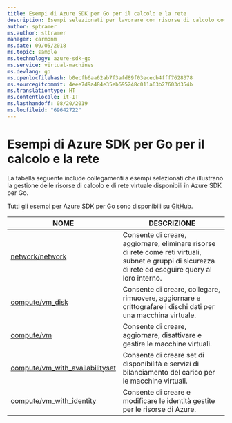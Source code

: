 ```yaml
---
title: Esempi di Azure SDK per Go per il calcolo e la rete
description: Esempi selezionati per lavorare con risorse di calcolo come macchine virtuali e reti virtuali da Azure SDK per Go.
author: sptramer
ms.author: sttramer
manager: carmonm
ms.date: 09/05/2018
ms.topic: sample
ms.technology: azure-sdk-go
ms.service: virtual-machines
ms.devlang: go
ms.openlocfilehash: b0ecfb6aa62ab7f3afd89f03ececb4fff7628378
ms.sourcegitcommit: 4eee7d9a484e35eb695248c011a63b27603d354b
ms.translationtype: HT
ms.contentlocale: it-IT
ms.lasthandoff: 08/20/2019
ms.locfileid: "69642722"
---
```

# <a name="azure-sdk-for-go-samples-for-compute-and-networking"></a>Esempi di Azure SDK per Go per il calcolo e la rete

La tabella seguente include collegamenti a esempi selezionati che illustrano la gestione delle risorse di calcolo e di rete virtuale disponibili in Azure SDK per Go.

Tutti gli esempi per Azure SDK per Go sono disponibili su [GitHub](https://github.com/Azure-Samples/azure-sdk-for-go-samples).

| NOME | DESCRIZIONE |
|------|-------------|
| [network/network](https://github.com/Azure-Samples/azure-sdk-for-go-samples/blob/master/network/network.go) | Consente di creare, aggiornare, eliminare risorse di rete come reti virtuali, subnet e gruppi di sicurezza di rete ed eseguire query al loro interno. |
| [compute/vm_disk](https://github.com/Azure-Samples/azure-sdk-for-go-samples/blob/master/compute/vm_disk.go) | Consente di creare, collegare, rimuovere, aggiornare e crittografare i dischi dati per una macchina virtuale. |
| [compute/vm](https://github.com/Azure-Samples/azure-sdk-for-go-samples/blob/master/compute/vm.go) | Consente di creare, aggiornare, disattivare e gestire le macchine virtuali. |
| [compute/vm_with_availabilityset](https://github.com/Azure-Samples/azure-sdk-for-go-samples/blob/master/compute/vm_with_availabilityset.go) | Consente di creare set di disponibilità e servizi di bilanciamento del carico per le macchine virtuali. |
| [compute/vm_with_identity](https://github.com/Azure-Samples/azure-sdk-for-go-samples/blob/master/compute/vm_with_identity.go) | Consente di creare e modificare le identità gestite per le risorse di Azure. | 
